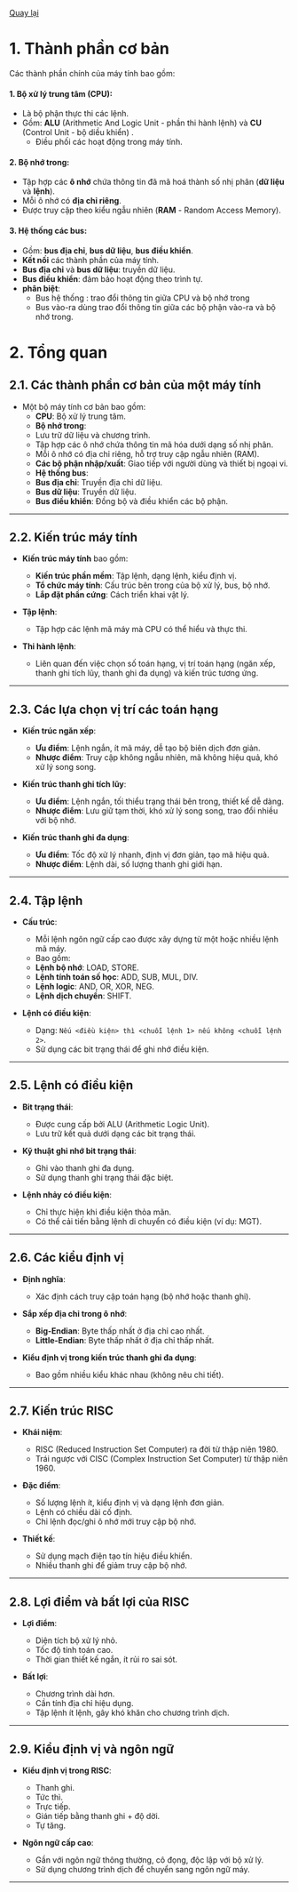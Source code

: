 [Quay lại](README.md)

# 1. Thành phần cơ bản
Các thành phần chính của máy tính bao gồm:

#### 1. **Bộ xử lý trung tâm (CPU):**  
- Là bộ phận thực thi các lệnh.  
- Gồm: **ALU** (Arithmetic And Logic Unit - phần thi hành lệnh) và **CU** (Control Unit - bộ diều khiển) .  
    - Điều phối các hoạt động trong máy tính.

#### 2. **Bộ nhớ trong:**  
- Tập hợp các **ô nhớ** chứa thông tin đã mã hoá thành số nhị phân (**dữ liệu** và **lệnh**).  
- Mỗi ô nhớ có **địa chỉ riêng**.  
- Được truy cập theo kiểu ngẫu nhiên (**RAM** - Random Access Memory).

#### 3. **Hệ thống các bus:**  
- Gồm: **bus địa chỉ**, **bus dữ liệu**, **bus điều khiển**.  
- **Kết nối** các thành phần của máy tính.  
- **Bus địa chỉ** và **bus dữ liệu**: truyền dữ liệu.  
- **Bus điều khiển**: đảm bảo hoạt động theo trình tự.
- **phân biệt**:
    - Bus hệ thống : trao đổi thông tin giữa CPU và bộ nhớ trong
    - Bus vào-ra dùng trao đổi thông tin giữa các bộ phận vào-ra và bộ nhớ trong.

# 2. Tổng quan

## 2.1. Các thành phần cơ bản của một máy tính

- Một bộ máy tính cơ bản bao gồm:
    - **CPU**: Bộ xử lý trung tâm.
    - **Bộ nhớ trong**: 
    - Lưu trữ dữ liệu và chương trình.
    - Tập hợp các ô nhớ chứa thông tin mã hóa dưới dạng số nhị phân.
    - Mỗi ô nhớ có địa chỉ riêng, hỗ trợ truy cập ngẫu nhiên (RAM).
    - **Các bộ phận nhập/xuất**: Giao tiếp với người dùng và thiết bị ngoại vi.
    - **Hệ thống bus**:
    - **Bus địa chỉ**: Truyền địa chỉ dữ liệu.
    - **Bus dữ liệu**: Truyền dữ liệu.
    - **Bus điều khiển**: Đồng bộ và điều khiển các bộ phận.

---

## 2.2. Kiến trúc máy tính

- **Kiến trúc máy tính** bao gồm:
    - **Kiến trúc phần mềm**: Tập lệnh, dạng lệnh, kiểu định vị.
    - **Tổ chức máy tính**: Cấu trúc bên trong của bộ xử lý, bus, bộ nhớ.
    - **Lắp đặt phần cứng**: Cách triển khai vật lý.

- **Tập lệnh**:
    - Tập hợp các lệnh mã máy mà CPU có thể hiểu và thực thi.

- **Thi hành lệnh**:
    - Liên quan đến việc chọn số toán hạng, vị trí toán hạng (ngăn xếp, thanh ghi tích lũy, thanh ghi đa dụng) và kiến trúc tương ứng.

---

## 2.3. Các lựa chọn vị trí các toán hạng

- **Kiến trúc ngăn xếp**:
    - **Ưu điểm**: Lệnh ngắn, ít mã máy, dễ tạo bộ biên dịch đơn giản.
    - **Nhược điểm**: Truy cập không ngẫu nhiên, mã không hiệu quả, khó xử lý song song.

- **Kiến trúc thanh ghi tích lũy**:
    - **Ưu điểm**: Lệnh ngắn, tối thiểu trạng thái bên trong, thiết kế dễ dàng.
    - **Nhược điểm**: Lưu giữ tạm thời, khó xử lý song song, trao đổi nhiều với bộ nhớ.

- **Kiến trúc thanh ghi đa dụng**:
    - **Ưu điểm**: Tốc độ xử lý nhanh, định vị đơn giản, tạo mã hiệu quả.
    - **Nhược điểm**: Lệnh dài, số lượng thanh ghi giới hạn.

---

## 2.4. Tập lệnh

- **Cấu trúc**:
    - Mỗi lệnh ngôn ngữ cấp cao được xây dựng từ một hoặc nhiều lệnh mã máy.
    - Bao gồm:
    - **Lệnh bộ nhớ**: LOAD, STORE.
    - **Lệnh tính toán số học**: ADD, SUB, MUL, DIV.
    - **Lệnh logic**: AND, OR, XOR, NEG.
    - **Lệnh dịch chuyển**: SHIFT.

- **Lệnh có điều kiện**:
    - Dạng: `Nếu <điều kiện> thì <chuỗi lệnh 1> nếu không <chuỗi lệnh 2>`.
    - Sử dụng các bit trạng thái để ghi nhớ điều kiện.

---

## 2.5. Lệnh có điều kiện

- **Bit trạng thái**:
    - Được cung cấp bởi ALU (Arithmetic Logic Unit).
    - Lưu trữ kết quả dưới dạng các bit trạng thái.

- **Kỹ thuật ghi nhớ bit trạng thái**:
    - Ghi vào thanh ghi đa dụng.
    - Sử dụng thanh ghi trạng thái đặc biệt.

- **Lệnh nhảy có điều kiện**:
    - Chỉ thực hiện khi điều kiện thỏa mãn.
    - Có thể cải tiến bằng lệnh di chuyển có điều kiện (ví dụ: MGT).

---

## 2.6. Các kiểu định vị

- **Định nghĩa**:
    - Xác định cách truy cập toán hạng (bộ nhớ hoặc thanh ghi).

- **Sắp xếp địa chỉ trong ô nhớ**:
    - **Big-Endian**: Byte thấp nhất ở địa chỉ cao nhất.
    - **Little-Endian**: Byte thấp nhất ở địa chỉ thấp nhất.

- **Kiểu định vị trong kiến trúc thanh ghi đa dụng**:
    - Bao gồm nhiều kiểu khác nhau (không nêu chi tiết).

---

## 2.7. Kiến trúc RISC

- **Khái niệm**:
    - RISC (Reduced Instruction Set Computer) ra đời từ thập niên 1980.
    - Trái ngược với CISC (Complex Instruction Set Computer) từ thập niên 1960.

- **Đặc điểm**:
    - Số lượng lệnh ít, kiểu định vị và dạng lệnh đơn giản.
    - Lệnh có chiều dài cố định.
    - Chỉ lệnh đọc/ghi ô nhớ mới truy cập bộ nhớ.

- **Thiết kế**:
    - Sử dụng mạch điện tạo tín hiệu điều khiển.
    - Nhiều thanh ghi để giảm truy cập bộ nhớ.

---

## 2.8. Lợi điểm và bất lợi của RISC

- **Lợi điểm**:
    - Diện tích bộ xử lý nhỏ.
    - Tốc độ tính toán cao.
    - Thời gian thiết kế ngắn, ít rủi ro sai sót.

- **Bất lợi**:
    - Chương trình dài hơn.
    - Cần tính địa chỉ hiệu dụng.
    - Tập lệnh ít lệnh, gây khó khăn cho chương trình dịch.

---

## 2.9. Kiểu định vị và ngôn ngữ

- **Kiểu định vị trong RISC**:
    - Thanh ghi.
    - Tức thì.
    - Trực tiếp.
    - Gián tiếp bằng thanh ghi + độ dời.
    - Tự tăng.

- **Ngôn ngữ cấp cao**:
    - Gần với ngôn ngữ thông thường, cô đọng, độc lập với bộ xử lý.
    - Sử dụng chương trình dịch để chuyển sang ngôn ngữ máy.

---